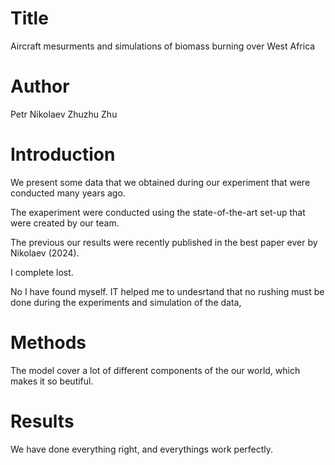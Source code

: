 # Title 
Aircraft mesurments and simulations of biomass burning over West Africa

# Author
Petr Nikolaev
Zhuzhu Zhu

# Introduction
We present some data that we obtained during our experiment that were conducted many years ago.

The exaperiment were conducted using the state-of-the-art set-up that were created by our team.

The previous our results were recently published in the best paper ever by Nikolaev (2024).

I complete lost.

No I have found myself. IT helped me to undesrtand that no rushing must be done during
the experiments and simulation of the data,

# Methods

The model cover a lot of different components of the our world, which makes it so beutiful.

# Results

We have done everything right, and everythings work perfectly.
